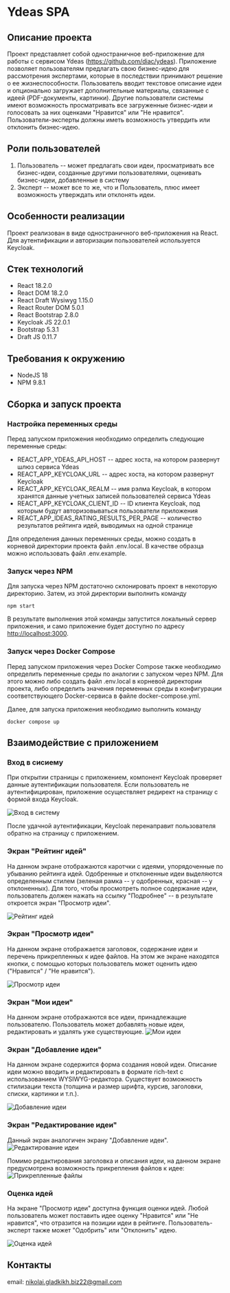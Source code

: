 # Ydeas SPA

## Описание проекта

Проект представляет собой одностраничное веб-приложение для работы с сервисом Ydeas (https://github.com/diac/ydeas). Приложение позволяет пользователям предлагать свою бизнес-идею для рассмотрения экспертами, которые в последствии принимают решение о ее жизнеспособности. Пользователь вводит текстовое описание идеи и опционально загружает дополнительные материалы, связанные с идеей (PDF-документы, картинки). Другие пользователи системы имеют возможность просматривать все загруженные бизнес-идеи и голосовать за них оценками "Нравится" или "Не нравится". Пользователи-эксперты должны иметь возможность утвердить или отклонить бизнес-идею.

## Роли пользователей

1. Пользователь -- может предлагать свои идеи, просматривать все бизнес-идеи, созданные другими пользователями,
   оценивать бизнес-идеи, добавленные в систему
2. Эксперт -- может все то же, что и Пользователь, плюс имеет возможность утверждать или отклонять идеи.

## Особенности реализации

Проект реализован в виде одностраничного веб-приложения на React. Для аутентификации и авторизации пользователей используется Keycloak.

## Стек технологий

- React 18.2.0
- React DOM 18.2.0
- React Draft Wysiwyg 1.15.0
- React Router DOM 5.0.1
- React Bootstrap 2.8.0
- Keycloak JS 22.0.1
- Bootstrap 5.3.1
- Draft JS 0.11.7

## Требования к окружению

- NodeJS 18
- NPM 9.8.1

## Сборка и запуск проекта

### Настройка переменных среды

Перед запуском приложения необходимо определить следующие переменные среды:

- REACT_APP_YDEAS_API_HOST -- адрес хоста, на котором развернут шлюз сервиса Ydeas
- REACT_APP_KEYCLOAK_URL -- адрес хоста, на котором развернут Keycloak
- REACT_APP_KEYCLOAK_REALM -- имя рэлма Keycloak, в котором хранятся данные учетных записей пользователей сервиса Ydeas
- REACT_APP_KEYCLOAK_CLIENT_ID -- ID клиента Keycloak, под которым будут авторизовываться пользователи приложения
- REACT_APP_IDEAS_RATING_RESULTS_PER_PAGE -- количество результатов рейтинга идей, выводимых на одной странице

Для определения данных переменных среды, можно создать в корневой директории проекта файл .env.local. В качестве образца можно использовать файл .env.example.

### Запуск через NPM

Для запуска через NPM достаточно склонировать проект в некоторую директорию. Затем, из этой директории выполнить команду

```shell
npm start
```

В результате выполнения этой команды запустится локальный сервер приложения, и само приложение будет доступно по адресу [http://localhost:3000](http://localhost:3000).

### Запуск через Docker Compose

Перед запуском приложения через Docker Compose также необходимо определить переменные среды по аналогии с запуском через NPM.
Для этого можно либо создать файл .env.local в корневой директории проекта, либо определить значения переменных среды в конфигурации соответствующего Docker-сервиса в файле docker-compose.yml.

Далее, для запуска приложения необходимо выполнить команду

```shell
docker compose up
```

## Взаимодействие с приложением

### Вход в сисиему

При открытии страницы с приложением, компонент Keycloak проверяет данные аутентификации пользователя. Если пользователь не аутентифицирован, приложение осуществляет редирект на страницу с формой входа Keycloak.

![Вход в систему](/img/1_keycloak_sign_in.png)

После удачной аутентификации, Keycloak перенаправит пользователя обратно на страницу с приложением.

### Экран "Рейтинг идей"

На данном экране отображаются каротчки с идеями, упорядоченные по убыванию рейтинга идей.
Одобренные и отклоненные идеи выделяются определенным стилем (зеленая рамка -- у одобренных, красная -- у отклоненных).
Для того, чтобы просмотреть полное содержание идеи, пользователь должен нажать на ссылку "Подробнее" -- в результате откроется экран "Просмотр идеи".

![Рейтинг идей](/img/2_ideas_rating.png)

### Экран "Просмотр идеи"

На данном экране отображается заголовок, содержание идеи и перечень прикрепленных к идее файлов.
На этом же экране находятся кнопки, с помощью которых пользователь может оценить идею ("Нравится" / "Не нравится").

![Просмотр идеи](/img/3_idea_view.png)

### Экран "Мои идеи"

На данном экране отображаются все идеи, принадлежащие пользователю. Пользователь может добавлять новые идеи, редактировать и удалять уже существующие.
![Мои идеи](/img/4_my_ideas.png)

### Экран "Добавление идеи"

На данном экране содержится форма создания новой идеи.
Описание идеи можно вводить и редактировать в формате rich-text с использованием WYSIWYG-редактора. Существует возможность стилизации текста (толщина и размер шрифта, курсив, заголовки, списки, картинки и т.п.).

![Добавление идеи](/img/5_add_idea.png)

### Экран "Редактирование идеи"

Данный экран аналогичен экрану "Добавление идеи".
![Редактирование идеи](/img/6_edit_idea.png)

Помимо редактирования заголовка и описания идеи, на данном экране предусмотрена возможность прикрепления файлов к идее:
![Прикрепленные файлы](/img/7_idea_attachments.png)

### Оценка идей

На экране "Просмотр идеи" доступна функция оценки идей.
Любой пользователь может поставить идее оценку "Нравится" или "Не нравится", что отразится на позиции идеи в рейтинге.
Пользователь-эксперт также может "Одобрить" или "Отклонить" идею.

![Оценка идей](/img/8_idea_vote.png)

## Контакты

email: nikolai.gladkikh.biz22@gmail.com

